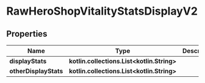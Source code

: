 
# RawHeroShopVitalityStatsDisplayV2

## Properties
Name | Type | Description | Notes
------------ | ------------- | ------------- | -------------
**displayStats** | **kotlin.collections.List&lt;kotlin.String&gt;** |  | 
**otherDisplayStats** | **kotlin.collections.List&lt;kotlin.String&gt;** |  | 



